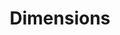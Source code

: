---
bigquery: https://console.cloud.google.com/bigquery?p=covid-19-dimensions-ai&page=table&d=data&t=publications
contributors: Digital Science, https://www.digital-science.com/
cost: Free for personal, non-commercial use.
description: Dimensions contains more than 100 million publications, ranging from
  articles published in scholarly journals, books and book chapters, to preprints
  and conference proceedings. All publications are contextualized with linked data
  sets, funding, publications, patents, clinical trials, and policy documents. You
  can also view associated categories, funders, institutions, and researcher profiles.
documentation: https://docs.dimensions.ai/bigquery/index.html
last_edit: 04/11/2022, 17:50:16
location: https://www.dimensions.ai/products/free/
maintained_by: Digital Science, https://www.digital-science.com/
schema_fields:
- external_ids
- repository_name
- language
- funding_cny
- original_title
- book_title
- application_number
- original_assignee_countries
- funder_org
- funding_eur
- supporting_grant_ids
- assignee_countries
- date_modified
- source_id
- granted_year
- date
- investigators
- wikipedia_url
- address
- subtitles
- name
- research_org_cities
- funding_cad
- current_assignee_countries
- category_hrcs_rac
- cited_by_ids
- category_sdg
- pages
- funder_org_acronyms
- category_for
- description
- created_date
- year
- funding_gbp
- priority_year
- researcher_ids
- funder_org_cities
- doi
- citations
- funding_jpy
- expiration_date
- original_assignee_orgs
- end_date
- type
- category_hrcs_hc
- current_assignee
- research_org_state_codes
- foa_number
- inventor_names
- family_count
- funder_orgs
- isbn
- publication_year
- journal
- open_access_categories
- pmid
- filing_status
- funder_countries
- legal_events
- organisation_details
- concepts
- pmcid
- current_assignee_orgs
- funding_chf
- category_icrp_cso
- mesh_terms
- interventions
- research_orgs
- date_print
- grant_number
- date_inserted
- parent_id
- active_years
- id
- resulting_publication_ids
- email_address
- ipcr
- links
- publisher
- date_normal
- funding_details
- granted_date
- arxiv_id
- priority_date
- publication_ids
- end_year
- research_org_country_names
- family_id
- brief_title
- funder_org_countries
- conference
- established
- registry
- funding_nzd
- start_year
- associated_grant_ids
- aliases
- research_org_city_names
- assignee_orgs
- status
- volume
- date_online
- citation_string
- title
- original_abstract
- acronyms
- research_org_state_names
- category_hra
- issue
- filing_date
- legal_status
- relationships
- abstract
- funder_org_state_codes
- funding_aud
- category_rcdc
- license
- eisbn
- clinical_trial_ids
- funding_usd
- associated_publication_arxiv_id
- journal_lists
- authors
- category_bra
- open_access_categories_v2
- linkout
- filing_year
- cpc
- acknowledgements
- acronym
- resulting_publication_doi
- kind
- category_icrp_ct
- associated_publication_doi
- book_series_title
- associated_publication_id
- patent_ids
- publication_date
- start_date
- phase
- mesh_headings
- repository_id
- associated_publication_pmid
- types
- citations_count
- category_uoa
- funding_amount
- jurisdiction
- proceedings_title
- family_members_ids
- conditions
- funding_currency
- expiration_year
- gender
- date_imported_gbq
- research_org_countries
- embargo_date
- categories
- metrics
- labels
- editors
- original_assignee
- repository_url
- altmetrics
- reference_ids
shortname: dimensions
tags:
- scholarly literature
- patents
- funding
- clinical trials
- academic profiles
terms_of_use: 'Use of both the Dimensions COVID-19 dataset and full Dimensions dataset
  are subject to the Dimensions Terms of use: https://www.dimensions.ai/policies-terms-legal '
title: Dimensions
uuid: dcff88bd-fe6b-4fdb-8159-809bf9d7bc1c
---